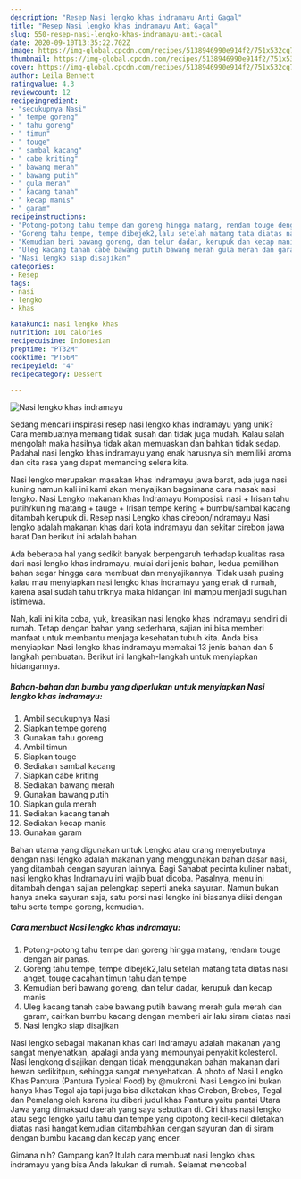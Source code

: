 ```yaml
---
description: "Resep Nasi lengko khas indramayu Anti Gagal"
title: "Resep Nasi lengko khas indramayu Anti Gagal"
slug: 550-resep-nasi-lengko-khas-indramayu-anti-gagal
date: 2020-09-10T13:35:22.702Z
image: https://img-global.cpcdn.com/recipes/5138946990e914f2/751x532cq70/nasi-lengko-khas-indramayu-foto-resep-utama.jpg
thumbnail: https://img-global.cpcdn.com/recipes/5138946990e914f2/751x532cq70/nasi-lengko-khas-indramayu-foto-resep-utama.jpg
cover: https://img-global.cpcdn.com/recipes/5138946990e914f2/751x532cq70/nasi-lengko-khas-indramayu-foto-resep-utama.jpg
author: Leila Bennett
ratingvalue: 4.3
reviewcount: 12
recipeingredient:
- "secukupnya Nasi"
- " tempe goreng"
- " tahu goreng"
- " timun"
- " touge"
- " sambal kacang"
- " cabe kriting"
- " bawang merah"
- " bawang putih"
- " gula merah"
- " kacang tanah"
- " kecap manis"
- " garam"
recipeinstructions:
- "Potong-potong tahu tempe dan goreng hingga matang, rendam touge dengan air panas."
- "Goreng tahu tempe, tempe dibejek2,lalu setelah matang tata diatas nasi anget, touge cacahan timun tahu dan tempe"
- "Kemudian beri bawang goreng, dan telur dadar, kerupuk dan kecap manis"
- "Uleg kacang tanah cabe bawang putih bawang merah gula merah dan garam, cairkan bumbu kacang dengan memberi air lalu siram diatas nasi"
- "Nasi lengko siap disajikan"
categories:
- Resep
tags:
- nasi
- lengko
- khas

katakunci: nasi lengko khas 
nutrition: 101 calories
recipecuisine: Indonesian
preptime: "PT32M"
cooktime: "PT56M"
recipeyield: "4"
recipecategory: Dessert

---
```



![Nasi lengko khas indramayu](https://img-global.cpcdn.com/recipes/5138946990e914f2/751x532cq70/nasi-lengko-khas-indramayu-foto-resep-utama.jpg)

Sedang mencari inspirasi resep nasi lengko khas indramayu yang unik? Cara membuatnya memang tidak susah dan tidak juga mudah. Kalau salah mengolah maka hasilnya tidak akan memuaskan dan bahkan tidak sedap. Padahal nasi lengko khas indramayu yang enak harusnya sih memiliki aroma dan cita rasa yang dapat memancing selera kita.

Nasi lengko merupakan masakan khas indramayu jawa barat, ada juga nasi kuning namun kali ini kami akan menyajikan bagaimana cara masak nasi lengko. Nasi Lengko makanan khas Indramayu Komposisi: nasi + Irisan tahu putih/kuning matang + tauge + Irisan tempe kering + bumbu/sambal kacang ditambah kerupuk di. Resep nasi Lengko khas cirebon/indramayu Nasi lengko adalah makanan khas dari kota indramayu dan sekitar cirebon jawa barat Dan berikut ini adalah bahan.

Ada beberapa hal yang sedikit banyak berpengaruh terhadap kualitas rasa dari nasi lengko khas indramayu, mulai dari jenis bahan, kedua pemilihan bahan segar hingga cara membuat dan menyajikannya. Tidak usah pusing kalau mau menyiapkan nasi lengko khas indramayu yang enak di rumah, karena asal sudah tahu triknya maka hidangan ini mampu menjadi suguhan istimewa.


Nah, kali ini kita coba, yuk, kreasikan nasi lengko khas indramayu sendiri di rumah. Tetap dengan bahan yang sederhana, sajian ini bisa memberi manfaat untuk membantu menjaga kesehatan tubuh kita. Anda bisa menyiapkan Nasi lengko khas indramayu memakai 13 jenis bahan dan 5 langkah pembuatan. Berikut ini langkah-langkah untuk menyiapkan hidangannya.

<!--inarticleads1-->

##### Bahan-bahan dan bumbu yang diperlukan untuk menyiapkan Nasi lengko khas indramayu:

1. Ambil secukupnya Nasi
1. Siapkan  tempe goreng
1. Gunakan  tahu goreng
1. Ambil  timun
1. Siapkan  touge
1. Sediakan  sambal kacang
1. Siapkan  cabe kriting
1. Sediakan  bawang merah
1. Gunakan  bawang putih
1. Siapkan  gula merah
1. Sediakan  kacang tanah
1. Sediakan  kecap manis
1. Gunakan  garam


Bahan utama yang digunakan untuk Lengko atau orang menyebutnya dengan nasi lengko adalah makanan yang menggunakan bahan dasar nasi, yang ditambah dengan sayuran lainnya. Bagi Sahabat pecinta kuliner nabati, nasi lengko khas Indramayu ini wajib buat dicoba. Pasalnya, menu ini ditambah dengan sajian pelengkap seperti aneka sayuran. Namun bukan hanya aneka sayuran saja, satu porsi nasi lengko ini biasanya diisi dengan tahu serta tempe goreng, kemudian. 

<!--inarticleads2-->

##### Cara membuat Nasi lengko khas indramayu:

1. Potong-potong tahu tempe dan goreng hingga matang, rendam touge dengan air panas.
1. Goreng tahu tempe, tempe dibejek2,lalu setelah matang tata diatas nasi anget, touge cacahan timun tahu dan tempe
1. Kemudian beri bawang goreng, dan telur dadar, kerupuk dan kecap manis
1. Uleg kacang tanah cabe bawang putih bawang merah gula merah dan garam, cairkan bumbu kacang dengan memberi air lalu siram diatas nasi
1. Nasi lengko siap disajikan


Nasi lengko sebagai makanan khas dari Indramayu adalah makanan yang sangat menyehatkan, apalagi anda yang mempunyai penyakit kolesterol. Nasi lengkong disajikan dengan tidak menggunakan bahan makanan dari hewan sedikitpun, sehingga sangat menyehatkan. A photo of Nasi Lengko Khas Pantura (Pantura Typical Food) by @mukroni. Nasi Lengko ini bukan hanya khas Tegal aja tapi juga bisa dikatakan khas Cirebon, Brebes, Tegal dan Pemalang oleh karena itu diberi judul khas Pantura yaitu pantai Utara Jawa yang dimaksud daerah yang saya sebutkan di. Ciri khas nasi lengko atau sego lengko yaitu tahu dan tempe yang dipotong kecil-kecil diletakan diatas nasi hangat kemudian ditambahkan dengan sayuran dan di siram dengan bumbu kacang dan kecap yang encer. 

Gimana nih? Gampang kan? Itulah cara membuat nasi lengko khas indramayu yang bisa Anda lakukan di rumah. Selamat mencoba!

